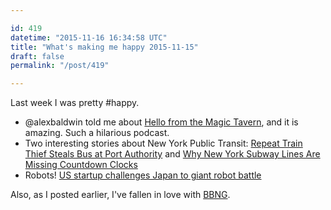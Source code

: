 ```yaml
---

id: 419
datetime: "2015-11-16 16:34:58 UTC"
title: "What's making me happy 2015-11-15"
draft: false
permalink: "/post/419"

---
```


Last week I was pretty #happy.

 - @alexbaldwin told me about [Hello from the Magic Tavern](http://hellofromthemagictavern.com/), and it is amazing. Such a hilarious podcast.
 - Two interesting stories about New York Public Transit: [Repeat Train Thief Steals Bus at Port Authority](http://nyti.ms/1OFzAiG) and [Why New York Subway Lines Are Missing Countdown Clocks](http://www.theatlantic.com/technology/archive/2015/11/why-dont-we-know-where-all-the-trains-are/415152/)
 - Robots! [US startup challenges Japan to giant robot battle](http://bigstory.ap.org/2c5e0672427a442a8d55360f0cad2006)

Also, as I posted earlier, I've fallen in love with [BBNG](https://writing.natwelch.com/post/418).

